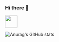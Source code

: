 ### Hi there 👋
<a href="버튼을 눌렀을 때 이동할 링크" target="_blank"><img src="https://img.shields.io/badge/-ffffff?style=flat-square&logo=figma&logoColor=#F24E1E" width='40px' height='40px'/></a>


![Anurag's GitHub stats](https://github-readme-stats.vercel.app/api?username=minicastle&show_icons=true&theme=radical)
<!--
**minicastle/minicastle** is a ✨ _special_ ✨ repository because its `README.md` (this file) appears on your GitHub profile.

Here are some ideas to get you started:

- 🔭 I’m currently working on ...
- 🌱 I’m currently learning ...
- 👯 I’m looking to collaborate on ...
- 🤔 I’m looking for help with ...
- 💬 Ask me about ...
- 📫 How to reach me: ...
- 😄 Pronouns: ...
- ⚡ Fun fact: ...
-->
